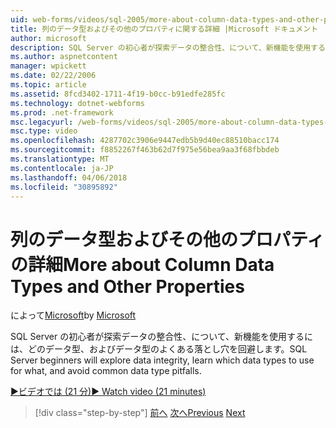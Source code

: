 ```yaml
---
uid: web-forms/videos/sql-2005/more-about-column-data-types-and-other-properties
title: 列のデータ型およびその他のプロパティに関する詳細 |Microsoft ドキュメント
author: microsoft
description: SQL Server の初心者が探索データの整合性、について、新機能を使用するには、どのデータ型、およびデータ型のよくある落とし穴を回避します。
ms.author: aspnetcontent
manager: wpickett
ms.date: 02/22/2006
ms.topic: article
ms.assetid: 8fcd3402-1711-4f19-b0cc-b91edfe285fc
ms.technology: dotnet-webforms
ms.prod: .net-framework
msc.legacyurl: /web-forms/videos/sql-2005/more-about-column-data-types-and-other-properties
msc.type: video
ms.openlocfilehash: 4287702c3906e9447edb5b9d40ec88510bacc174
ms.sourcegitcommit: f8852267f463b62d7f975e56bea9aa3f68fbbdeb
ms.translationtype: MT
ms.contentlocale: ja-JP
ms.lasthandoff: 04/06/2018
ms.locfileid: "30895892"
---
```

<a name="more-about-column-data-types-and-other-properties"></a><span data-ttu-id="8f485-103">列のデータ型およびその他のプロパティの詳細</span><span class="sxs-lookup"><span data-stu-id="8f485-103">More about Column Data Types and Other Properties</span></span>
====================
<span data-ttu-id="8f485-104">によって[Microsoft](https://github.com/microsoft)</span><span class="sxs-lookup"><span data-stu-id="8f485-104">by [Microsoft](https://github.com/microsoft)</span></span>

<span data-ttu-id="8f485-105">SQL Server の初心者が探索データの整合性、について、新機能を使用するには、どのデータ型、およびデータ型のよくある落とし穴を回避します。</span><span class="sxs-lookup"><span data-stu-id="8f485-105">SQL Server beginners will explore data integrity, learn which data types to use for what, and avoid common data type pitfalls.</span></span>

[<span data-ttu-id="8f485-106">&#9654;ビデオでは (21 分)</span><span class="sxs-lookup"><span data-stu-id="8f485-106">&#9654; Watch video (21 minutes)</span></span>](https://channel9.msdn.com/Blogs/ASP-NET-Site-Videos/more-about-column-data-types-and-other-properties)

> [!div class="step-by-step"]
> <span data-ttu-id="8f485-107">[前へ](understanding-database-tables-and-records.md)
> [次へ](designing-relational-database-tables.md)</span><span class="sxs-lookup"><span data-stu-id="8f485-107">[Previous](understanding-database-tables-and-records.md)
[Next](designing-relational-database-tables.md)</span></span>
